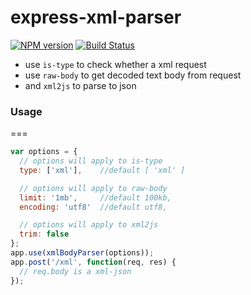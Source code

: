 # express-xml-parser

  [![NPM version](https://badge.fury.io/js/express-xml-parser.png)](http://badge.fury.io/js/express-xml-parser) [![Build Status](https://travis-ci.org/idy/express-xml-parser.svg?branch=master)](https://travis-ci.org/idy/express-xml-parser)

- use `is-type` to check whether a xml request
- use `raw-body` to get decoded text body from request
- and `xml2js` to parse to json

### Usage
===
```javascript
var options = {
  // options will apply to is-type
  type: ['xml'],    //default [ 'xml' ]

  // options will apply to raw-body
  limit: '1mb',     //default 100kb,
  encoding: 'utf8'  //default utf8,

  // options will apply to xml2js
  trim: false
};
app.use(xmlBodyParser(options));
app.post('/xml', function(req, res) {
  // req.body is a xml-json
});
```
